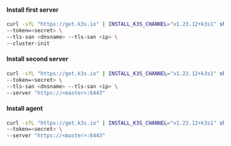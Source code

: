 #### Install first server
```bash
curl -sfL "https://get.k3s.io" | INSTALL_K3S_CHANNEL="v1.23.12+k3s1" sh -s - server \
--token=<secret> \
--tls-san <dnsname> --tls-san <ip> \
--cluster-init
```

#### Install second server
```bash
curl -sfL "https://get.k3s.io" | INSTALL_K3S_CHANNEL="v1.23.12+k3s1" sh -s - server \
--token=<secret> \
--tls-san <dnsname> --tls-san <ip> \
--server "https://<master>:6443"
```

#### Install agent
```bash
curl -sfL "https://get.k3s.io" | INSTALL_K3S_CHANNEL="v1.23.12+k3s1" sh -s - agent \
--token=<secret> \
--server "https://<master>:6443"
```
